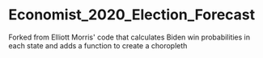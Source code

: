 # Economist_2020_Election_Forecast
Forked from Elliott Morris' code that calculates Biden win probabilities in each state and adds a function to create a choropleth
